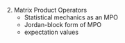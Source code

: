 2. Matrix Product Operators
	- Statistical mechanics as an MPO
	- Jordan-block form of MPO
	- expectation values